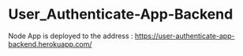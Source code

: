 # User_Authenticate-App-Backend

Node App is deployed to the address : https://user-authenticate-app-backend.herokuapp.com/
